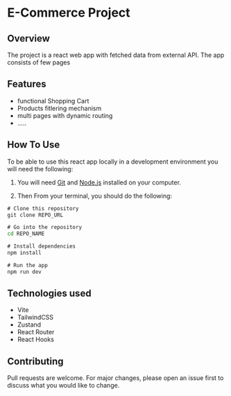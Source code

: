 # E-Commerce Project

## Overview

The project is a react web app with fetched data from external API.
The app consists of few pages

## Features

- functional Shopping Cart
- Products fitlering mechanism
- multi pages with dynamic routing
- .....

## How To Use

To be able to use this react app locally in a development environment you will need the following:

1. You will need [Git](https://git-scm.com) and [Node.js](https://nodejs.org/en/download/) installed on your computer.

2. Then From your terminal, you should do the following:

```cmd
# Clone this repository
git clone REPO_URL

# Go into the repository
cd REPO_NAME

# Install dependencies
npm install

# Run the app
npm run dev
```

## Technologies used

- Vite
- TailwindCSS
- Zustand
- React Router
- React Hooks


## Contributing

Pull requests are welcome. For major changes, please open an issue first
to discuss what you would like to change.
